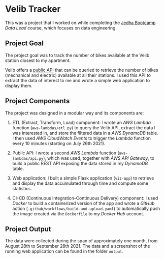 # Velib Tracker

This was a project that I worked on while completing the [Jedha Bootcamp](https://en.jedha.co) *Data Lead* course, which focuses on data engineering.

## Project Goal

The project goal was to track the number of bikes available at the Velib station closest to my apartment.

Velib offers a [public API](https://velib-metropole-opendata.smoove.pro/opendata/Velib_Metropole/station_status.json) that can be queried to retrieve the number of bikes (mechanical and electric) available at all their stations. I used this API to extract the data of interest to me and wrote a simple web application to display them.

## Project Components

The project was designed in a modular way and its components are:

1. ETL (Extract, Transform, Load) component: I wrote an *AWS Lambda* function (`aws-lambdas/etl.py`) to query the Velib API, extract the data I was interested in, and store the filtered data in a *AWS DynamoDB* table. I then used *AWS CloudWatch Events* to trigger the *Lambda* function every 10 minutes (starting on July 26th 2021).

2. Public API: I wrote a second *AWS Lambda* function (`aws-lambdas/api.py`), which was used, together with *AWS API Gateway*, to build a public REST API exposing the data stored in my *DynamoDB* table.

3. Web application: I built a simple Flask application (`viz-app`) to retrieve and display the data accumulated through time and compute some statistics.

4. CI-CD (Continuous Integration-Continuous Delivery) component: I used *Docker* to build a containerized version of the app and wrote a *GitHub* action (`.github/workflows/build-and-upload.yaml`) to automatically push the image created via the `Dockerfile` to my *Docker Hub* account.

## Project Output

The data were collected during the span of approximately one month, from August 28th to September 28th 2021. The data and a screenshot of the running web application can be found in the folder `output`.
